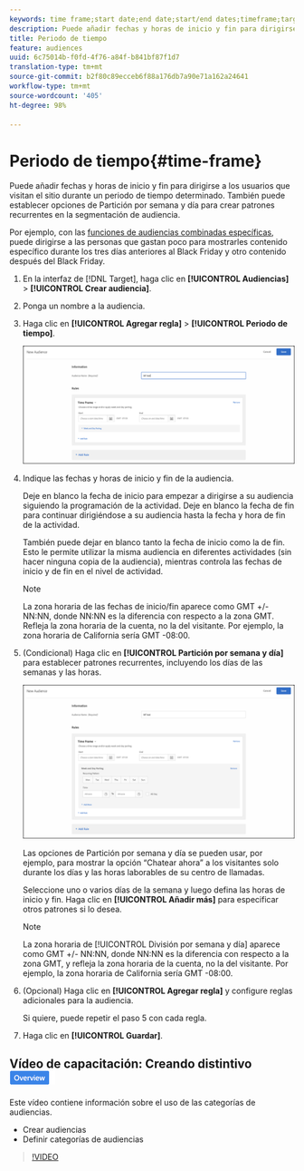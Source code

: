 ```yaml
---
keywords: time frame;start date;end date;start/end dates;timeframe;target schedule;week parting;day parting;parting
description: Puede añadir fechas y horas de inicio y fin para dirigirse a los usuarios que visitan el sitio durante un periodo de tiempo determinado. También puede establecer opciones de Partición por semana y día para crear patrones recurrentes en la segmentación de audiencia.
title: Periodo de tiempo
feature: audiences
uuid: 6c75014b-f0fd-4f76-a84f-b841bf87f1d7
translation-type: tm+mt
source-git-commit: b2f80c89ecceb6f88a176db7a90e71a162a24641
workflow-type: tm+mt
source-wordcount: '405'
ht-degree: 98%

---
```



# Periodo de tiempo{#time-frame}

Puede añadir fechas y horas de inicio y fin para dirigirse a los usuarios que visitan el sitio durante un periodo de tiempo determinado. También puede establecer opciones de Partición por semana y día para crear patrones recurrentes en la segmentación de audiencia.

Por ejemplo, con las [funciones de audiencias combinadas específicas](../../../c-target/combining-multiple-audiences.md#concept_A7386F1EA4394BD2AB72399C225981E5), puede dirigirse a las personas que gastan poco para mostrarles contenido específico durante los tres días anteriores al Black Friday y otro contenido después del Black Friday.

1. En la interfaz de [!DNL Target], haga clic en **[!UICONTROL Audiencias]** > **[!UICONTROL Crear audiencia]**.
1. Ponga un nombre a la audiencia.
1. Haga clic en **[!UICONTROL Agregar regla]** > **[!UICONTROL Periodo de tiempo]**.

   ![](assets/target_timeframe_dialog.png)

1. Indique las fechas y horas de inicio y fin de la audiencia.

   Deje en blanco la fecha de inicio para empezar a dirigirse a su audiencia siguiendo la programación de la actividad. Deje en blanco la fecha de fin para continuar dirigiéndose a su audiencia hasta la fecha y hora de fin de la actividad.

   También puede dejar en blanco tanto la fecha de inicio como la de fin. Esto le permite utilizar la misma audiencia en diferentes actividades (sin hacer ninguna copia de la audiencia), mientras controla las fechas de inicio y de fin en el nivel de actividad.

   >[!NOTE]
   >
   >La zona horaria de las fechas de inicio/fin aparece como GMT +/-NN:NN, donde NN:NN es la diferencia con respecto a la zona GMT. Refleja la zona horaria de la cuenta, no la del visitante. Por ejemplo, la zona horaria de California sería GMT -08:00.

1. (Condicional) Haga clic en **[!UICONTROL Partición por semana y día]** para establecer patrones recurrentes, incluyendo los días de las semanas y las horas.

   ![División por semana y día](assets/week_and_day_parting.png)

   Las opciones de Partición por semana y día se pueden usar, por ejemplo, para mostrar la opción “Chatear ahora” a los visitantes solo durante los días y las horas laborables de su centro de llamadas.

   Seleccione uno o varios días de la semana y luego defina las horas de inicio y fin. Haga clic en **[!UICONTROL Añadir más]** para especificar otros patrones si lo desea.

   >[!NOTE]
   >
   >La zona horaria de [!UICONTROL División por semana y día] aparece como GMT +/- NN:NN, donde NN:NN es la diferencia con respecto a la zona GMT, y refleja la zona horaria de la cuenta, no la del visitante. Por ejemplo, la zona horaria de California sería GMT -08:00.

1. (Opcional) Haga clic en **[!UICONTROL Agregar regla]** y configure reglas adicionales para la audiencia.

   Si quiere, puede repetir el paso 5 con cada regla.

1. Haga clic en **[!UICONTROL Guardar]**.

## Vídeo de capacitación: Creando distintivo ![Información general de Audiencias](/help/assets/overview.png)

Este vídeo contiene información sobre el uso de las categorías de audiencias.

* Crear audiencias
* Definir categorías de audiencias

>[!VIDEO](https://video.tv.adobe.com/v/17392)
